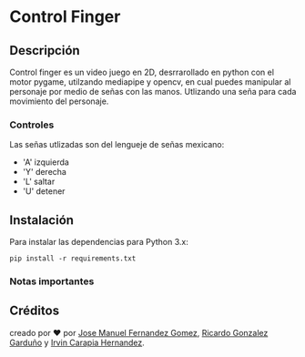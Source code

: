 # Control Finger

## Descripción

Control finger es un video juego en 2D, desrrarollado en python con el motor pygame, utilzando mediapipe y opencv, en cual puedes manipular al personaje por medio de señas con las manos.
Utlizando una seña para cada movimiento del personaje.

### Controles
Las señas utlizadas son del lengueje de señas mexicano:

- 'A' izquierda
- 'Y' derecha
- 'L' saltar
- 'U' detener


## Instalación

Para instalar las dependencias para Python 3.x:

```
pip install -r requirements.txt
```
 
### Notas importantes

## Créditos
creado por ❤️ por [Jose Manuel Fernandez Gomez](https://github.com/Jackelino),  [Ricardo Gonzalez Garduño](https://github.com/YoSoyIo) y [Irvin Carapia Hernandez](https://github.com/XxOnephirexX).

